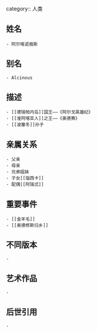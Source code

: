 category:: 人类
## 姓名
	- 阿尔喀诺俄斯
## 别名
	- Alcinous
## 描述
	- [[德瑞帕内岛]]国王——《阿尔戈英雄纪》
	- [[淮阿喀亚人]]之王——《奥德赛》
	- [[波塞冬]]孙子
## 亲属关系
	- 父亲
	- 母亲
	- 兄弟姐妹
	- 子女[[瑙西卡]]
	- 配偶[[阿瑞忒]]
## 重要事件
	- [[金羊毛]]
	- [[奥德修斯归乡]]
## 不同版本
	-
## 艺术作品
	-
## 后世引用
	-
